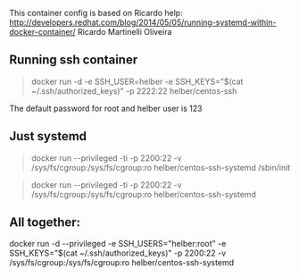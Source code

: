 
This container config is based on Ricardo help:
http://developers.redhat.com/blog/2014/05/05/running-systemd-within-docker-container/
Ricardo Martinelli Oliveira


Running ssh container
---------------------

> docker run -d -e SSH_USER=helber -e SSH_KEYS="$(cat ~/.ssh/authorized_keys)" -p 2222:22 helber/centos-ssh

The default password for root and helber user is 123

Just systemd
------------
> docker run --privileged -ti -p 2200:22 -v /sys/fs/cgroup:/sys/fs/cgroup:ro helber/centos-ssh-systemd /sbin/init

> docker run --privileged -ti -p 2200:22 -v /sys/fs/cgroup:/sys/fs/cgroup:ro helber/centos-ssh-systemd


All together:
-------------

docker run -d --privileged -e SSH_USERS="helber:root" -e SSH_KEYS="$(cat ~/.ssh/authorized_keys)" -p 2200:22 -v /sys/fs/cgroup:/sys/fs/cgroup:ro helber/centos-ssh-systemd
